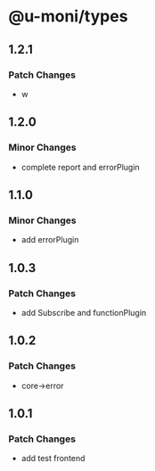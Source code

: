 # @u-moni/types

## 1.2.1

### Patch Changes

- w

## 1.2.0

### Minor Changes

- complete report and errorPlugin

## 1.1.0

### Minor Changes

- add errorPlugin

## 1.0.3

### Patch Changes

- add Subscribe and functionPlugin

## 1.0.2

### Patch Changes

- core->error

## 1.0.1

### Patch Changes

- add test frontend
